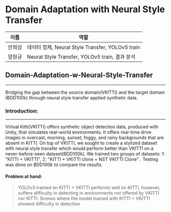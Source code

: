 # Domain Adaptation with Neural Style Transfer

|이름|역할|
|----|---|
|안희상|데이터 정제, Neural Style Transfer, YOLOv5 train|
|양원규|Neural Style Transfer, YOLOv5 train, 결과 분석|

## Domain-Adaptation-w-Neural-Style-Transfer
----
Bridging the gap between the source domain(VKITTI) and the target domain (BDD100k) through neural style transfer applied synthetic data.

### Introduction:
----
Virtual Kitti(VKITTI) offers synthetic object detection data, produced with Unity, that simulates real-world environments. It offers real-time drive images in overcast, morning, sunset, foggy, and rainy backgrounds that are absent in KITTI. On top of VKITTI, we sought to create a stylized dataset with neural style transfer which would perform better than VKITTI on a never-before-seen dataset(BDD100k). We trained two groups of datasets: 1: "KITTI + VKITTI", 2: "KITTI + VKITTI clone + NST VKITTI Clone" . Testing was done on BDD100k to compare the results.

#### Problem at hand:

> YOLOv5 trained on KITTI + VKITTI performs well on KITTI, however, suffers difficulty in detecting in environments not offered by VKITTI nor KITTI.
> Scenes where the model trained with KITTI + VKITTI showed difficulty in detection


